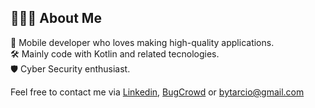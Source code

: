 ## 👨🏻‍💻 About Me
:dna: Mobile developer who loves making high-quality applications.<br/>
:hammer_and_wrench: Mainly code with Kotlin and related tecnologies.<br/>
:shield: Cyber Security enthusiast.<br/>

Feel free to contact me via [Linkedin](https://linkedin.com/in/tarcioteix), [BugCrowd](https://bugcrowd.com/teixtarcio) or [bytarcio@gmail.com](mailto:bytarcio@gmail.com)<br/>
